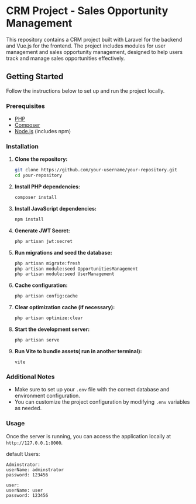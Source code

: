 # CRM Project - Sales Opportunity Management

This repository contains a CRM project built with Laravel for the backend and Vue.js for the frontend. The project includes modules for user management and sales opportunity management, designed to help users track and manage sales opportunities effectively.

## Getting Started

Follow the instructions below to set up and run the project locally.

### Prerequisites

- [PHP](https://www.php.net/downloads)
- [Composer](https://getcomposer.org/download/)
- [Node.js](https://nodejs.org/) (includes npm)

### Installation

1. **Clone the repository:**
   ```bash
   git clone https://github.com/your-username/your-repository.git
   cd your-repository
   ```

2. **Install PHP dependencies:**
   ```bash
   composer install
   ```

3. **Install JavaScript dependencies:**
   ```bash
   npm install
   ```

4. **Generate JWT Secret:**
   ```bash
   php artisan jwt:secret
   ```

5. **Run migrations and seed the database:**
   ```bash
   php artisan migrate:fresh
   php artisan module:seed OpportunitiesManagement
   php artisan module:seed UserManagement
   ```

6. **Cache configuration:**
   ```bash
   php artisan config:cache
   ```

7. **Clear optimization cache (if necessary):**
   ```bash
   php artisan optimize:clear
   ```

8. **Start the development server:**
   ```bash
   php artisan serve
   ```

9. **Run Vite to bundle assets( run in another terminal):**
   ```
   vite
   ```

### Additional Notes

- Make sure to set up your `.env` file with the correct database and environment configuration.
- You can customize the project configuration by modifying `.env` variables as needed.

### Usage

Once the server is running, you can access the application locally at `http://127.0.0.1:8000`.

default Users: 

```angular2html
Adminstrator:
userName: adminstrator
password: 123456

```

```angular2html
user:
userName: user
password: 123456
```
